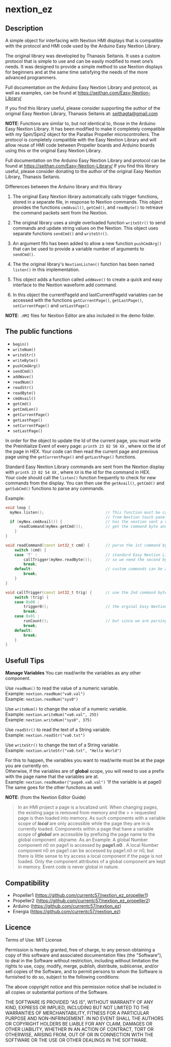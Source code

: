   

# nextion_ez 

## Description

A simple object for interfacing with Nextion HMI displays that is compatible with the protocol and HMI code used by the Arduino Easy Nextion Library. 

The original library was developled by Thanasis Seitanis.  It uses a custom protocol that is simple to use and can be easily modified to meet one’s needs.
It was designed to provide a simple method to use Nextion displays for beginners and at the same time satisfying the needs of the more advanced programmers.

Full documentation on the Arduino Easy Nextion Library and protocol, as well as examples, can be found at https://seithan.com/Easy-Nextion-Library/

If you find this library useful, please consider supporting the author of the original Easy Nextion Library, Thanasis Seitanis at: [seithagta@gmail.com](https://paypal.me/seithan)

**NOTE**: Functions are similar to, but not identical to, those in the Arduino Easy Nextion Library.  It has been modified to make it completely compatible with my Spin/Spin2 object for the Parallax Propeller microcontrollers.  The protocol is completely compatible with the Easy Nextion Library and will allow reuse of HMI code between Propeller boards and Arduino boards using this or the original Easy Nextion Library.

Full documentation on the Arduino Easy Nextion Library and protocol can be found at https://seithan.com/Easy-Nextion-Library/ If you find this library useful, please consider donating to the author of the original Easy Nextion Library, Thanasis Seitanis.

Differences between the Arduino library and this library

1. The original Easy Nextion library automatically calls trigger functions, stored in a separate file,
    in response to Nextion commands.
        This object provides the functions `cmdAvail()`, `getCmd()`, and `readByte()`
        to retreave the command packets sent from the Nextion.

2. The original library uses a single overloaded function `writeStr()` to send commands and
    update string values on the Nextion.
        This object uses separate functions `sendCmd()` and `writeStr()`.

3. An argument fifo has been added to allow a new function `pushCmdArg()` that can be used to
    provide a variable number of arguments to `sendCmd()`.

4. The the original library's `NextionListen()` function has been named `listen()`
    in this implementation.

5. This object adds a function called `addWave()` to create a quick and easy interface to the
    Nextion waveform add command.

6. In this object the currentPageId and lastCurrentPageId variables can be accessed with the
    functions `getCurrentPage()`, `getLastPage()`, `setCurrentPage()` and `setLastPage()`

**NOTE**: `.HMI` files for Nextion Editor are also included in the demo folder.

## The public functions
- `begin()`
- `writeNum()`
- `writeStr()`
- `writeByte()`
- `pushCmdArg()`
- `sendCmd()`
- `addWave()`
- `readNum()`
- `readStr()` 
- `readByte()`
- `cmdAvail()`
- `getCmd()`
- `getCmdLen()`
- `getCurrentPage()`
- `getLastPage()`
- `setCurrentPage()`
- `setLastPage()`

In order for the object to update the Id of the current page, you must write the Preinitialize Event of every page: `printh 23 02 50 XX` , where `XX` the id of the page in HEX.
Your code can then read the current page and previous page using the `getCurrentPage()` and `getLastPage()` functions.

Standard Easy Nextion Library commands are sent from the Nextion display with `printh 23 02 54 XX` , where `XX` is the id for the command in HEX.  
Your code should call the `listen()` function frequently to check for new commands from the display.  You can then use the `getAvail()`, `getCmd()` and `getSubCmd()` functions to parse any commands.

Example:
``` C++
void loop {
  myNex.listen();                           // This function must be called repeatedly to response touch events
                                            // from Nextion touch panel. You should place it in your loop or timer interrupt function.
  if (myNex.cmdAvail()) {                   // has the nextion sent a command?
      readCommand(myNex.getCmd());          // get the command byte and see parse it    
    }
}

void readCommand(const int32_t cmd) {       // parse the 1st command byte and decide how to proceed
    switch (cmd) {
    case 'T' :                              // standard Easy Nextion Library commands start with "T"
        callTrigger(myNex.readByte());      // so we need the second byte to know what function to call
        break;   
    default:                                // custom commands can be added by expanding this switch statement
        break;
    }
}

void callTrigger(const int32_t trig) {      // use the 2nd command byte from nextion and call associated method
    switch (trig) {
    case 0x00 :
        trigger0();                         // the orginal Easy Nextion library uses numbered trigger functions
        break;
    case 0x01 :
        runCount();                         // but since we are parsing ourselves, we can call any method we want
        break;
    default:
        break;
    }
}
```

##  Usefull Tips

**Manage Variables**
You can read/write the variables as any other component.

Use `readNum()` to read the value of a numeric variable.  
Example: `nextion.readNum("va0.val")`  
Example: `nextion.readNum("sys0")`

Use `writeNum()` to change the value of a numeric variable.  
Example: `nextion.writeNum("va0.val", 255)`  
Example: `nextion.writeNum("sys0", 375)`

Use `readStr()` to read the text of a String variable.  
Example: `nextion.readStr("va0.txt")`

Use `writeStr()` to change the text of a String variable.  
Example: `nextion.writeStr("va0.txt", "Hello World")`

For this to happen, the variables you want to read/write must be at the page you are currently on.  
Otherwise, if the variables are of **global** scope, you will need to use a prefix with the page name that the variables are at.  
Example: `nextion.readNumber("page0.va0.val")`   'If the variable is at page0  
The same goes for the other functions as well.

**NOTE**: (from the Nextion Editor Guide)
> In an HMI project a page is a localized unit. When changing pages, the existing page is removed from memory and the > > requested page is then loaded into memory. As such components with a variable scope of _**local**_ are only accessible while the page they are in is currently loaded. Components within a page that have a variable scope of _**global**_ are accessible by prefixing the page name to the global component .objname.
As an Example:
 A global Number component n0 on page1 is accessed by **page1.n0** . 
A local Number component n0 on page1 can be accessed by page1.n0 or n0, but there is little sense to try access a local component if the page is not loaded. Only the component attributes of a global component are kept in memory. Event code is never global in nature.

## Compatibility
* Propeller1    (https://github.com/currentc57/nextion_ez_propeller1)
* Propeller2    (https://github.com/currentc57/nextion_ez_propeller2)
* Arduino       (https://github.com/currentc57/nextion_ez)
* Energia       (https://github.com/currentc57/nextion_ez)

## Licence 

  Terms of Use: MIT License

  Permission is hereby granted, free of charge, to any person obtaining a copy of this
  software and associated documentation files (the "Software"), to deal in the Software
  without restriction, including without limitation the rights to use, copy, modify,
  merge, publish, distribute, sublicense, and/or sell copies of the Software, and to
  permit persons to whom the Software is furnished to do so, subject to the following
  conditions:

  The above copyright notice and this permission notice shall be included in all copies
  or substantial portions of the Software.

  THE SOFTWARE IS PROVIDED "AS IS", WITHOUT WARRANTY OF ANY KIND, EXPRESS OR IMPLIED,
  INCLUDING BUT NOT LIMITED TO THE WARRANTIES OF MERCHANTABILITY, FITNESS FOR A
  PARTICULAR PURPOSE AND NON-INFRINGEMENT. IN NO EVENT SHALL THE AUTHORS OR COPYRIGHT
  HOLDERS BE LIABLE FOR ANY CLAIM, DAMAGES OR OTHER LIABILITY, WHETHER IN AN ACTION OF
  CONTRACT, TORT OR OTHERWISE, ARISING FROM, OUT OF OR IN CONNECTION WITH THE SOFTWARE
  OR THE USE OR OTHER DEALINGS IN THE SOFTWARE.
